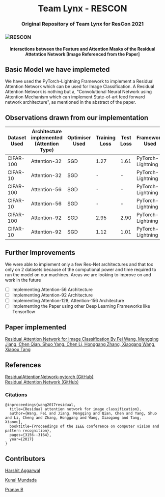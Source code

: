 <h1 align="center"> Team Lynx - RESCON </h1>
<h3 align="center"> Original Repository of Team Lynx for ResCon 2021 <h3>

![RESCON](https://user-images.githubusercontent.com/70643852/105801454-27705e80-5fbf-11eb-97c7-9cc78d4b2636.png)
<h4 align="center"> Interactions between the Feature and Attention Masks of the Residual Attetntion Network [Image Referenced from the Paper] <h4>

## Basic Model we have implemeted

We have used the PyTorch-Lightning Framework to implement a Residual Attention Network which can be used for Image Classification. A Residual Attention Network is nothing but a, "Convolutional Neural Network using Attention Mechanism which can implement State-of-art feed forward network architecture", as mentioned in the abstract of the paper.

## Observations drawn from our implementation

| Dataset Used | Architecture implemented (Attention Type) | Optimiser Used | Training Loss | Test Loss | Framework Used |
|---|---|---|---|---|---|
| CIFAR-100 | Attention-32 | SGD | 1.27 | 1.61 | PyTorch-Lightning|
| CIFAR-10 | Attention-32  | SGD | - | - | PyTorch-Lightning|
| CIFAR-100 | Attention-56 | SGD | - | - | PyTorch-Lightning|
| CIFAR-10 | Attention-56  | SGD | - | - | PyTorch-Lightning|
| CIFAR-100 | Attention-92 | SGD | 2.95 | 2.90 | PyTorch-Lightning|
| CIFAR-10 | Attention-92 | SGD | 1.12 | 1.01 | PyTorch-Lightning|

## Further Improvements
We were able to implement only a few Res-Net architectures and that too only on 2 datasets because of the computional power and time required to run the model on our machines. Areas we are looking to improve on and work in the future
- [ ] Implementing Attention-56 Architecture
- [ ] Implementing Attention-92 Architecture
- [ ] Implementing Attention-128, Attention-156 Architecture
- [ ] Implementing the Paper using other Deep Learning Frameworks like Tensorflow

## Paper implemented
[Residual Attention Network for Image Classification By Fei Wang, Mengqing Jiang, Chen Qian, Shuo Yang, Chen Li, Honggang Zhang, Xiaogang Wang, Xiaoou Tang](https://github.com/AlKun25/ResCon/blob/Pranav/%5BPaper%5D%20Residual%20Attention%20Network%20for%20Image%20Classification.pdf)

## References
[ResidualAttentionNetwork-pytorch (GitHub)](https://github.com/tengshaofeng/ResidualAttentionNetwork-pytorch)
<br/>
[Residual Attention Network (GitHub)](https://github.com/fwang91/residual-attention-network)

### Citations

    @inproceedings{wang2017residual,
      title={Residual attention network for image classification},
      author={Wang, Fei and Jiang, Mengqing and Qian, Chen and Yang, Shuo and Li, Cheng and Zhang, Honggang and Wang, Xiaogang and Tang, Xiaoou},
      booktitle={Proceedings of the IEEE conference on computer vision and pattern recognition},
      pages={3156--3164},
      year={2017}
    }

## Contributors
[Harshit Aggarwal](https://github.com/harshitaggarwal01)

[Kunal Mundada](https://github.com/AlKun25)

[Pranav B](https://github.com/Pranav1007)
